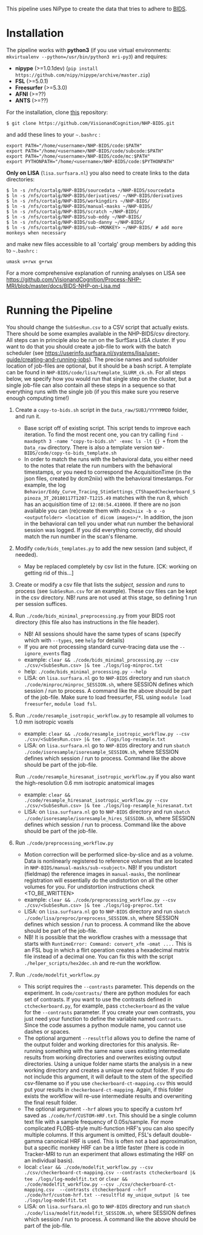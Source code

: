 This pipeline uses NiPype to create the data that tries to adhere to [BIDS](http://bids.neuroimaging.io).

Installation
============

The pipeline works with **python3** (if you use virtual environments: `mkvirtualenv --python=/usr/bin/python3 mri-py3`) and requires:
* **nipype** (>=1.0.1dev) (`pip install https://github.com/nipy/nipype/archive/master.zip`)
* **FSL** (>=5.0.1)
* **Freesurfer** (>=5.3.0)
* **AFNI** (>=??)
* **ANTS** (>=??)

For the installation, clone [this](https://github.com/VisionandCognition/NHP-BIDS/) repository:

    $ git clone https://github.com/VisionandCognition/NHP-BIDS.git
    
and add these lines to your ``~.bashrc`` :

```
export PATH="/home/<username>/NHP-BIDS/code:$PATH"
export PATH="/home/<username>/NHP-BIDS/code/subcode:$PATH"
export PATH="/home/<username>/NHP-BIDS/code/mc:$PATH"
export PYTHONPATH="/home/<username>/NHP-BIDS/code:$PYTHONPATH"
``` 

**Only on LISA** (`lisa.surfsara.nl`) you also need to create links to the data directories:

    $ ln -s /nfs/cortalg/NHP-BIDS/sourcedata ~/NHP-BIDS/sourcedata
    $ ln -s /nfs/cortalg/NHP-BIDS/derivatives/ ~/NHP-BIDS/derivatives
    $ ln -s /nfs/cortalg/NHP-BIDS/workingdirs ~/NHP-BIDS/
    $ ln -s /nfs/cortalg/NHP-BIDS/manual-masks ~/NHP-BIDS/
    $ ln -s /nfs/cortalg/NHP-BIDS/scratch ~/NHP-BIDS/
    $ ln -s /nfs/cortalg/NHP-BIDS/sub-eddy ~/NHP-BIDS/
    $ ln -s /nfs/cortalg/NHP-BIDS/sub-danny ~/NHP-BIDS/
    $ ln -s /nfs/cortalg/NHP-BIDS/sub-<MONKEY> ~/NHP-BIDS/ # add more monkeys when necessary
    
and make new files accessible to all 'cortalg' group members by adding this to ``~.bashrc`` :

```
umask u+rwx g+rwx
```

For a more comprehensive explanation of running analyses on LISA see https://github.com/VisionandCognition/Process-NHP-MRI/blob/master/docs/BIDS-NHP-on-Lisa.md


Running the Pipeline
====================

You should change the `SubSesRun.csv` to a CSV script that actually exists. There should be some examples available in the NHP-BIDS/csv directory. All steps can in principle also be run on the SurfSara LISA cluster. If you want to do that you should create a job-file to work with the batch scheduler (see https://userinfo.surfsara.nl/systems/lisa/user-guide/creating-and-running-jobs). The precise names and subfolder location of job-files are optional, but it should be a bash script. A template can be found in `NHP-BIDS/code/lisa/template_SLURM_ck.sh`. For all steps below, we specify how you would run that single step on the cluster, but a single job-file can also contain all these steps in a sequence so that everything runs with the single job (if you this make sure you reserve enough computing time!)

1. Create a `copy-to-bids.sh` script in the `Data_raw/SUBJ/YYYYMMDD` folder, and run it.
   * Base script off of existing script. This script tends to improve each iteration. To find the most recent one, you can try calling `find -maxdepth 3 -name "copy-to-bids.sh" -exec ls -lt {} +` from the `Data_raw` directory. There is also a template version `NHP-BIDS/code/copy-to-bids_template.sh`
   * In order to match the runs with the behavioral data, you either need to the notes that relate the run numbers with the behavioral timestamps, or you need to correspond the AcquisitionTime (in the json files, created by dcm2niix) with the behavioral timestamps. For example, the log `Behavior/Eddy_Curve_Tracing_StimSettings_CTShapedCheckerboard_Spinoza_3T_20180117T1207-T1215.49` matches with the run 8, which has an acquisition time of `12:08:54.410000`. If there are no json available you can (re)create them with `dcm2niix -b o -o <outputfolder> <location of dicom images>/*`. In addition, the json in the behavioral can tell you under what run number the behavioral session was logged. If you did everything correctly, did should match the run number in the scan's filename.

2. Modify `code/bids_templates.py` to add the new session (and subject, if needed).
   * May be replaced completely by csv list in the future. [CK: working on getting rid of this...]

3. Create or modify a csv file that lists the *subject, session* and *runs* to process (see `SubSesRun.csv` for an example). These csv files can be kept in the csv directory. NB! *runs* are not used at this stage, so defining 1 run per session suffices.

4. Run `./code/bids_minimal_preprocessing.py` from your BIDS root directory (this file also has instructions in the file header).
   * NB! All sessions should have the same types of scans (specify which with `--types`, see `help` for details)
   * If you are not processing standard curve-tracing data use the `--ignore_events` flag
   * example: `clear && ./code/bids_minimal_processing.py --csv ./csv/<SubSesRun.csv> |& tee ./logs/log-minproc.txt`
   * help: `./code/bids_minimal_processing.py --help`
   * LISA: on `lisa.surfsara.nl` go to `NHP-BIDS` directory and run `sbatch ./code/minproc/minproc_SESSION.sh`, where SESSION defines which session / run to process. A command like the above should be part of the job-file. Make sure to load freesurfer, FSL using ``module load freesurfer``, ``module load fsl``.

5. Run `./code/resample_isotropic_workflow.py` to resample all volumes to 1.0 mm isotropic voxels
   * example: `clear && ./code/resample_isotropic_workflow.py --csv ./csv/<SubSesRun.csv> |& tee ./logs/log-resample.txt`
   * LISA: on `lisa.surfsara.nl` go to `NHP-BIDS` directory and run `sbatch ./code/isoresample/isoresample_SESSION.sh`, where SESSION defines which session / run to process. Command like the above should be part of the job-file.
   
   Run `./code/resample_hiresanat_isotropic_workflow.py` if you also want the high-resolution 0.6 mm isotropic anatomical images
   * example: `clear && ./code/resample_hiresanat_isotropic_workflow.py --csv ./csv/<SubSesRun.csv> |& tee ./logs/log-resample_hiresanat.txt`
   * LISA: on `lisa.surfsara.nl` go to `NHP-BIDS` directory and run `sbatch ./code/isoresample/isoresample_hires_SESSION.sh`, where SESSION defines which session / run to process. Command like the above should be part of the job-file.

6. Run `./code/preprocessing_workflow.py`
   * Motion correction will be performed slice-by-slice and as a volume. Data is nonlinearly registered to reference volumes that are located in `NHP-BIDS/manual-masks/sub-<subject>`. NB! If you undistort (fieldmap) the reference images in `manual-masks`, the nonlinear registration will essentially do the undistortion on all the other volumes for you. For undistortion instructions check <TO_BE_WRITTEN> 
   * example: `clear && ./code/preprocessing_workflow.py --csv ./csv/<SubSesRun.csv> |& tee ./logs/log-preproc.txt`
   * LISA: on `lisa.surfsara.nl` go to `NHP-BIDS` directory and run `sbatch ./code/lisa/preproc/preprocess_SESSION.sh`, where SESSION defines which session / run to process. A command like the above should be part of the job-file.
   * NB! It is possible that the workflow crashes with a messsage that starts with `RuntimeError: Command: convert_xfm -omat ....` This is an FSL bug in which a flirt operation creates a hexadecimal matrix file instead of a decimal one. You can fix this with the script `./helper_scripts/hex2dec.sh` and re-run the workflow.

7. Run `./code/modelfit_workflow.py`
   * This script requires the `--contrasts` parameter. This depends on the experiment. In `code/contrasts/` there are python modules for each set of contrasts. If you want to use the contrasts defined in `ctcheckerboard.py`, for example, pass `ctcheckerboard` as the value for the `--contrasts` parameter. If you create your own contrasts, you just need your function to define the variable named `contrasts`. Since the code assumes a python module name, you cannot use dashes or spaces.
   * The optional argument `--resultfld` allows you to define the name of the output folder and working directories for this analysis. Re-running something with the same name uses existing intermediate results from working directories and overwrites existing output directories. Using a unique folder name starts the analysis in a new working directory and creates a unique new output folder. If you do not include this argument, it will default to the stem of the specified csv-filename so if you use `checkerboard-ct-mapping.csv` this would put your results in `checkerboard-ct-mapping`. Again, if this folder exists the workflow will re-use intermediate results and overwriting the final result folder. 
   * The optional argument `--hrf` alows you to specify a custom hrf saved as `./code/hrf/CUSTOM-HRF.txt`. This should be a single column text file with a sample frequency of 0.05s/sample. For more complicated FLOBS-style multi-function HRF's you can also specify multiple columns. If this argument is omitted, FSL's default double-gamma canonical HRF is used. This is often not a bad approximation, but a specific monkey HRF can be a little faster (there is code in Tracker-MRI to run an experiment that allows estimating the HRF on an individual basis).
   * local: `clear && ./code/modelfit_workflow.py --csv ./csv/checkerboard-ct-mapping.csv --contrasts ctcheckerboard |& tee ./logs/log-modelfit.txt` or `clear && ./code/modelfit_workflow.py --csv ./csv/checkerboard-ct-mapping.csv  --contrasts ctcheckerboard --hrf ./code/hrf/custom-hrf.txt --resultfld my_unique_output |& tee ./logs/log-modelfit.txt`
   * LISA: on `lisa.surfsara.nl` go to `NHP-BIDS` directory and run `sbatch ./code/lisa/modelfit/modelfit_SESSION.sh`, where SESSION defines which session / run to process. A command like the above should be part of the job-file.
